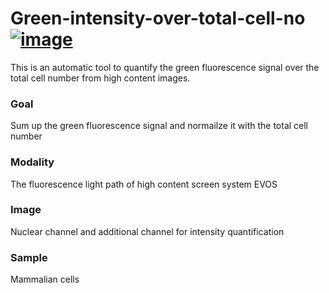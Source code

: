 # Green-intensity-over-total-cell-no[ ![image](https://github.com/peggyscshu/Green-intensity-over-total-cell-no/assets/67047201/18f1d829-fd0f-410a-a391-e8f6380ba48b)](https://doi.org/10.5281/zenodo.10548021)

This is an automatic tool to quantify the green fluorescence signal over the total cell number from high content images.
### Goal
Sum up the green fluorescence signal and normailze it with the total cell number 
### Modality
The fluorescence light path of high content screen system EVOS
### Image
Nuclear channel and additional channel for intensity quantification
### Sample
Mammalian cells
